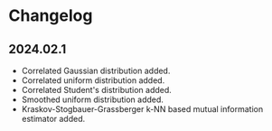 # Changelog

## 2024.02.1

- Correlated Gaussian distribution added.
- Correlated uniform distribution added.
- Correlated Student's distribution added.
- Smoothed uniform distribution added.
- Kraskov-Stogbauer-Grassberger k-NN based mutual information estimator added.